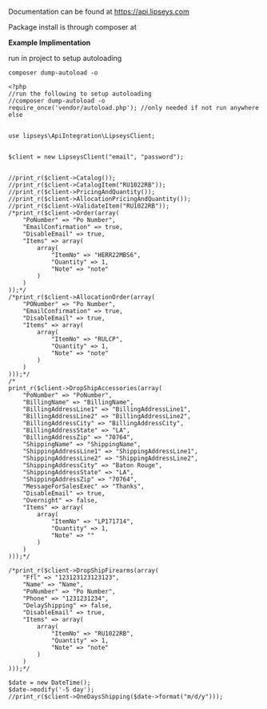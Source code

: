 Documentation can be found at https://api.lipseys.com

Package install is through composer at 


**Example Implimentation**

run in project to setup autoloading

````composer dump-autoload -o````

````
<?php
//run the following to setup autoloading
//composer dump-autoload -o
require_once('vendor/autoload.php'); //only needed if not run anywhere else


use lipseys\ApiIntegration\LipseysClient;


$client = new LipseysClient("email", "password");


//print_r($client->Catalog());
//print_r($client->CatalogItem("RU1022RB"));
//print_r($client->PricingAndQuantity());
//print_r($client->AllocationPricingAndQuantity());
//print_r($client->ValidateItem("RU1022RB"));
/*print_r($client->Order(array(
    "PoNumber" => "Po Number",
    "EmailConfirmation" => true,
    "DisableEmail" => true,
    "Items" => array(
        array(
            "ItemNo" => "HERR22MBS6",
            "Quantity" => 1,
            "Note" => "note"
        )
    )
));*/
/*print_r($client->AllocationOrder(array(
    "PONumber" => "Po Number",
    "EmailConfirmation" => true,
    "DisableEmail" => true,
    "Items" => array(
        array(
            "ItemNo" => "RULCP",
            "Quantity" => 1,
            "Note" => "note"
        )
    )
)));*/
/*
print_r($client->DropShipAccessories(array(
    "PoNumber" => "PoNumber",
    "BillingName" => "BillingName",
    "BillingAddressLine1" => "BillingAddressLine1",
    "BillingAddressLine2" => "BillingAddressLine2",
    "BillingAddressCity" => "BillingAddressCity",
    "BillingAddressState" => "LA",
    "BillingAddressZip" => "70764",
    "ShippingName" => "ShippingName",
    "ShippingAddressLine1" => "ShippingAddressLine1",
	"ShippingAddressLine2" => "ShippingAddressLine2",
	"ShippingAddressCity" => "Baton Rouge",
	"ShippingAddressState" => "LA",
	"ShippingAddressZip" => "70764",
	"MessageForSalesExec" => "Thanks",
    "DisableEmail" => true,
    "Overnight" => false,
    "Items" => array(
        array(
            "ItemNo" => "LP171714",
            "Quantity" => 1,
            "Note" => ""
        )
    )
)));*/

/*print_r($client->DropShipFirearms(array(
    "Ffl" => "123123123123123",
    "Name" => "Name",
    "PoNumber" => "Po Number",
    "Phone" => "1231231234",
    "DelayShipping" => false,
    "DisableEmail" => true,
    "Items" => array(
        array(
            "ItemNo" => "RU1022RB",
            "Quantity" => 1,
            "Note" => "note"
        )
    )
)));*/

$date = new DateTime();
$date->modify('-5 day');
//print_r($client->OneDaysShipping($date->format("m/d/y")));
````